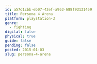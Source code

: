 ```yaml
---
id: a57d1cbb-eb07-42ef-a963-688f93131459
title: Persona 4 Arena
platform: playstation-3
genre:
  - fighting
digital: false
physical: true
guide: false
pending: false
posted: 2015-01-03
slug: persona-4-arena
---
```

